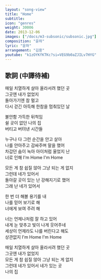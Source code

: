 ```yaml
---
layout: "song-view"
title: "Home"
subtitle:
icon: "genres"
weight: 30006
date: 2013-12-06
images: ["/docs/m3-subsonic/subsonic.jpg"]
composition: "윤하"
lyric: "윤하"
arrangement: "김용"
youtube: "k1zOYKfKTKc?si=VEG9b0aZJILv7HYG"
---
```


## 歌詞 (中譯待補)

매일 치열하게 살아 올라서려 했던 곳  
그곳엔 내가 없었지  
돌아가기엔 참 멀고  
다시 걷긴 아득해 한참을 멈춰있던 날  

불안함 가득한 뒤척임  
쉴 곳이 없던 나의 집  
버티고 버텨낸 시간들  

누구나 다 그런 순간을 안고 살아  
나를 안아주고 감싸주며 말을 했어  
차갑던 숨이 녹아 아이처럼 울었지 난  
너로 인해 I'm Home I'm Home  

모든 게 참 쉽질 않아 그냥 되는 게 없지  
그런데 네가 있어서  
돌아갈 곳이 있는 난 강해지기로 했어  
그래 난 네가 있어서  

한 번 더 해볼 용기를 내  
나를 믿어 보기로 해  
너에게 보여 주려 해  

너는 언제나처럼 잘 하고 있어  
내게 눈 맞추고 빛이 나게 웃어주네  
세상이 언제라도 나를 버린다고 해도  
상관없지 I'm Home I'm Home  

매일 치열하게 살아 올라서려 했던 곳  
그곳엔 내가 없었지  
모든 게 참 쉽질 않아 그냥 되는 게 없지  
그런데 네가 있어서 네가 있는 곳  
나의 집  
